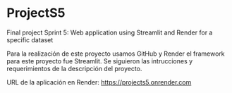 # ProjectS5
Final project Sprint 5: Web application using Streamlit and Render for a specific dataset

Para la realización de este proyecto usamos GitHub y Render el framework para este proyecto fue Streamlit. Se siguieron las intrucciones y requerimientos de la descripción del proyecto.

URL de la aplicación en Render: https://projects5.onrender.com


